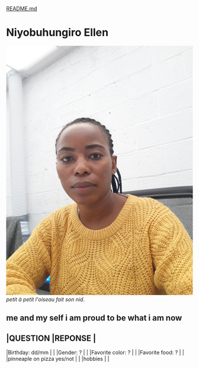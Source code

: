 [README.md](MARKDOWN.md)

# Niyobuhungiro Ellen 
![image](mypic.jpg)
_petit à petit l'oiseau fait son nid_.
## me and my self i am proud to be what i am now 

 
|QUESTION                    |REPONSE          |
------------------------------------------------
|Birthday: dd/mm             |                 |
|Gender: ?                   |                 |
|Favorite color: ?           |                 |
|Favorite food: ?            |                 |
|pinneaple on pizza yes/not  |                 |
|hobbies                     |                 |
